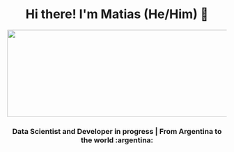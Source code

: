 <h1 align="center">
    Hi there! I'm Matias (He/Him) 👋
</h1>
<p align="center">
  <img src="https://media.giphy.com/media/9JJtjLliEF5N68yf3e/giphy.gif" width="600" height="200"/>
</p>

<h3 align="center"> Data Scientist and Developer in progress | From Argentina to the world :argentina: </h3>
<!--
**mdds-ds/mdds-ds** is a ✨ _special_ ✨ repository because its `README.md` (this file) appears on your GitHub profile.

Here are some ideas to get you started:

- 🔭 I’m currently working on ...
- 🌱 I’m currently learning ...
- 👯 I’m looking to collaborate on ...
- 🤔 I’m looking for help with ...
- 💬 Ask me about ...
- 📫 How to reach me: ...
- 😄 Pronouns: ...
- ⚡ Fun fact: ...
-->
